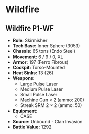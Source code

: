 # Wildfire
## Wildfire P1-WF
- **Role:** Skirmisher
- **Tech Base:** Inner Sphere (3053)
- **Chassis:** 65 tons (Endo Steel)
- **Movement:** 6 / 9 / 0, XL
- **Armor:** 197 (Ferro Fibrous)
- **Cockpit:** Torso-Mounted
- **Heat Sinks:** 13 (26)
- **Weapons:**
  - Large Pulse Laser
  - Medium Pulse Laser
  - Small Pulse Laser
  - Machine Gun × 2 (ammo: 200)
  - Streak SRM 2 × 2 (ammo: 50)
- **Equipment:**
  - CASE
- **Source:** Unbound - Clan Invasion
- **Battle Value:** 1292

